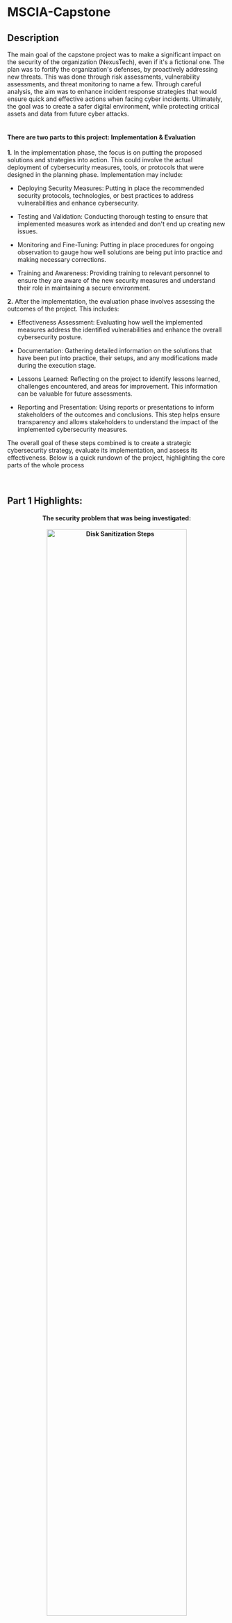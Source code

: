 <h1>MSCIA-Capstone</h1>

<h2>Description</h2>
The main goal of the capstone project was to make a significant impact on the security of the organization (NexusTech), even if it's a fictional one. The plan was to fortify the organization's defenses,  by proactively addressing new threats. This was done through risk assessments, vulnerability assessments, and threat monitoring to name a few. Through careful analysis, the aim was to enhance incident response strategies that would ensure quick and effective actions when facing cyber incidents. Ultimately, the goal was to create a safer digital environment, while protecting critical assets and data from future cyber attacks.
<br />
<br />

<h4>There are two parts to this project: Implementation & Evaluation</h4>

**1.** In the implementation phase, the focus is on putting the proposed solutions and strategies into action. This could involve the actual deployment of cybersecurity measures, tools, or protocols that were designed in the planning phase. Implementation may include:

* Deploying Security Measures: Putting in place the recommended security protocols, technologies, or best practices to address vulnerabilities and enhance cybersecurity.

* Testing and Validation: Conducting thorough testing to ensure that implemented measures work as intended and don't end up creating new issues.

* Monitoring and Fine-Tuning:  Putting in place procedures for ongoing observation to gauge how well solutions are being put into practice and making necessary corrections.

* Training and Awareness: Providing training to relevant personnel to ensure they are aware of the new security measures and understand their role in maintaining a secure environment.

**2.** After the implementation, the evaluation phase involves assessing the outcomes of the project. This includes:

* Effectiveness Assessment: Evaluating how well the implemented measures address the identified vulnerabilities and enhance the overall cybersecurity posture.

* Documentation: Gathering detailed information on the solutions that have been put into practice, their setups, and any modifications made during the execution stage.

* Lessons Learned: Reflecting on the project to identify lessons learned, challenges encountered, and areas for improvement. This information can be valuable for future assessments.

* Reporting and Presentation:  Using reports or presentations to inform stakeholders of the outcomes and conclusions. This step helps ensure transparency and allows stakeholders to understand the impact of the implemented cybersecurity measures.

The overall goal of these steps combined is to create a strategic cybersecurity strategy, evaluate its implementation, and assess its effectiveness. Below is a quick rundown of the project, highlighting the core parts of the whole process




<br />


<h2>Part 1 Highlights:</h2>


<p align="center"> 
<h4 align="center">
The security problem that was being investigated: <br/>
<br/>
<img src="https://github.com/MichaelOmali/MSCIA-Capstone/assets/163071085/549fb90b-2d6a-4f2f-af25-fc65f9aa4ba8" height="80%" width="80%" alt="Disk Sanitization Steps"/>
<br />
<br />
<h4 align="center">
The stakeholders involved and how they were affected by the security problem:  <br/>
<br/>
<img src="https://github.com/MichaelOmali/MSCIA-Capstone/assets/163071085/76e0830a-64b1-4c93-87d2-6fa1d9cae7c9" height="80%" width="80%" alt="Disk Sanitization Steps"/>
<br/>
<img src="https://github.com/MichaelOmali/MSCIA-Capstone/assets/163071085/ec49c5e9-09cb-4c9c-91ab-aa4f56c453b9" height="80%" width="80%" alt="Disk Sanitization Steps"/>
<br />
<br />
<h4 align="center">
A list of functional and detailed requirements to carry out the proposal: <br/>
<br/>
<img src="https://github.com/MichaelOmali/MSCIA-Capstone/assets/163071085/a0e43551-9b0b-44e1-a317-11c07b56b11b" width="80%" alt="Disk Sanitization Steps"/>
<br />
<br />
<h4 align="center">
Project launch strategy:  <br/>
<br/>
<img src="https://github.com/MichaelOmali/MSCIA-Capstone/assets/163071085/70998db3-8955-4179-84f1-d00778c9ab28" height="80%" width="80%" alt="Disk Sanitization Steps"/>
<br />
<br />
<h4 align="center">
Implementation risks:  <br/>
<br/>
<img src="https://github.com/MichaelOmali/MSCIA-Capstone/assets/163071085/8ebf8a62-07b6-4df3-9be3-3460686c46ae" height="80%" width="80%" alt="Disk Sanitization Steps"/>
<br />
<br />
<h4 align="center">
Evaluation framework used for assessing the project:  <br/>
<br/>
<img src="https://github.com/MichaelOmali/MSCIA-Capstone/assets/163071085/8d5ba954-901d-417a-9c0c-77b2382070cc" height="80%" width="80%" alt="Disk Sanitization Steps"/>
<br />
<br />
<h4 align="center">
Minimal Acceptance Criteria and Key Performance Indicators (KPIs):  <br/>
<br/>
<img src="https://github.com/MichaelOmali/MSCIA-Capstone/assets/163071085/19b3e486-1917-422a-aa7c-0dc81655d990" height="80%" width="80%" alt="Disk Sanitization Steps"/>
</p>

<br />


<h2>Part 2 Highlights:</h2>

<p align="center">
<h4 align="center">
How our solution meets certain cybersecurity assurance criteria: <br/>
<br/>
<img src="https://github.com/MichaelOmali/MSCIA-Capstone/assets/163071085/7fc5acb8-933b-4a5a-8971-697e78063cfa" height="80%" width="80%" alt="Disk Sanitization Steps"/>
<br/>
<img src="https://github.com/MichaelOmali/MSCIA-Capstone/assets/163071085/4db4c42f-cc9a-4fe9-b826-c54305b2ee28" height="80%" width="80%" alt="Disk Sanitization Steps"/>
<br />
<br />
<h4 align="center">
The addressing of data collection and implementation elements:  <br/>
<br/>
<img src="https://github.com/MichaelOmali/MSCIA-Capstone/assets/163071085/21f51b98-73bd-4710-b344-6d92b1740506" height="80%" width="80%" alt="Disk Sanitization Steps"/>
<br />
<br />
<h4 align="center">
How the security solution met the stakeholder's needs: <br/>
<br/>
<img src="https://github.com/MichaelOmali/MSCIA-Capstone/assets/163071085/c7d31f35-2010-4467-b72c-42edafc6d794" height="80%" width="80%" alt="Disk Sanitization Steps"/>
<br />
<br />
<h4 align="center">
The post-implementation maintenance plan for the solution:  <br/>
<br/>
<img src="https://github.com/MichaelOmali/MSCIA-Capstone/assets/163071085/59c1b7c4-9feb-4689-b5b5-b0a1f500de46" height="80%" width="80%" alt="Disk Sanitization Steps"/>
<br />
<br />
<h4 align="center">
The Security Policy:  <br/>
<br/>
<img src="https://github.com/MichaelOmali/MSCIA-Capstone/assets/163071085/82783e3f-cf75-45b7-a861-02e67823d480" height="80%" width="80%" alt="Disk Sanitization Steps"/>
<br/>
<img src="https://github.com/MichaelOmali/MSCIA-Capstone/assets/163071085/a886f1c9-e6ca-46ac-a4bd-cf5600b54df7" height="80%" width="80%" alt="Disk Sanitization Steps"/>
<br />
<br />

</p>

<!--
 ```diff
- text in red
+ text in green
! text in orange
# text in gray
@@ text in purple (and bold)@@
```
--!>
